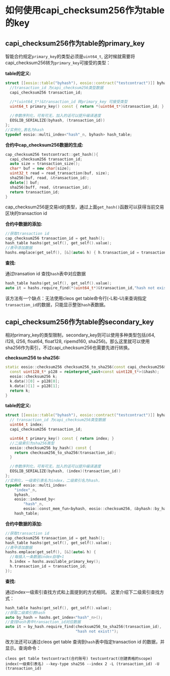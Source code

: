 # 如何使用capi_checksum256作为table的key

## capi_checksum256作为table的primary_key

智能合约规定`primary_key`的类型必须是`uint64_t`, 这时候就需要将capi_checksum256转为`primary_key`可接受的类型：

**table的定义:**

```c++
struct [[eosio::table("byhash"), eosio::contract("testcontract")]] byhash{
  //transaction_id 为capi_checksum256类型数据
  capi_checksum256 transaction_id;

  //*(uint64_t*)&transaction_id 转primary_key 可接受类型
  uint64_t primary_key() const { return *(uint64_t*)&transaction_id; }
      
  //参数序列化，可有可无，加入的话可以提升编译速度
  EOSLIB_SERIALIZE(byhash, (transaction_id))
};
//实例化,表名为hash
typedef eosio::multi_index<"hash"_n, byhash> hash_table;
```

**合约中cap_checksum256数据的生成:**

```c++
cap_checksum256 testcontract::get_hash(){
  capi_checksum256 transaction_id;
  auto size = transaction_size();
  char* buf = new char[size];
  uint32_t read = read_transaction(buf, size);
  sha256(buf, read, &transaction_id);
  delete[] buf;
  sha256(buff, read, &transaction_id);
  return transaction_id;
}
```
cap_checksum256是交易id的类型，通过上面`get_hash()`函数可以获得当前交易区块的transaction id

**合约中数据的添加:**

```c++
//获取transaction id
cap_checksum256 transaction_id = get_hash();
hash_table hashs(get_self(), get_self().value);
//表中添加数据
hashs.emplace(get_self(), [&](auto& h) { h.transaction_id = transaction_id; });
```

**查找:**

通过transation id 查找`hash`表中对应数据
```c++
hash_table hashs(get_self(), get_self().value);
auto it = hashs.require_find(*(uint64_t*)&transaction_id,"hash not exist!");
```

该方法有一个缺点：无法使用cleos get table命令行(-L和-U)来查询指定`transaction_id`的数据，只能显示整张`hash`表数据。

## capi_checksum256作为table的secondary_key

相对primary_key的类型限制，secondary_key则可以使用多种类型包括(i64, i128, i256, float64, float128, ripemd160, sha256)。那么这里就可以使用sha256作为索引，不过capi_checksum256也需要先进行转换。

**checksum256 to sha256:**

```c++
static eosio::checksum256 checksum256_to_sha256(const capi_checksum256& hash) {
  const uint128_t* p128 = reinterpret_cast<const uint128_t*>(&hash);
  eosio::checksum256 k;
  k.data()[0] = p128[0];
  k.data()[1] = p128[1];
  return k;
}
```

**table的定义:**

```c++
struct [[eosio::table("byhash"), eosio::contract("testcontract")]] byhash {
  // transaction_id 为capi_checksum256类型数据
  uint64_t index;
  capi_checksum256 transaction_id;

  uint64_t primary_key() const { return index; }
  //二级索引为sha256类型
  eosio::checksum256 by_hash() const {
    return checksum256_to_sha256(transaction_id);
  }

  //参数序列化，可有可无，加入的话可以提升编译速度
  EOSLIB_SERIALIZE(byhash, (index)(transaction_id))
};
//实例化，一级索引表名为index，二级索引名为hash，
typedef eosio::multi_index<
    "index"_n,
    byhash,
    eosio::indexed_by<
        "hash"_n,
        eosio::const_mem_fun<byhash, eosio::checksum256, &byhash::by_hash>>>
    hash_table;
```

**合约中数据的添加:**

```c++
//获取transaction id
cap_checksum256 transaction_id = get_hash();
hash_table hashs(get_self(), get_self().value);
//表中添加数据
hashs.emplace(get_self(), [&](auto& h) { 
  //每插入一条数据index自增+1
  h.index = hashs.available_primary_key();
  h.transaction_id = transaction_id; 
});
```

**查找:**

通过index一级索引查找方式和上面提到的方式相同。
这里介绍下二级索引查找方式：
```c++
hash_table hashs(get_self(), get_self().value);
//获取二级索引表hash
auto by_hash = hashs.get_index<"hash"_n>();
//查找hash表中transaction_id对应数据
auto it = by_hash.require_find(checksum256_to_sha256(transaction_id),
                               "hash not exist!");
```
改方法还可以通过cleos get table 查询到`hash`表中指定transaction id 的数据，并显示。查询命令：
```
cleos get table testcontract(合约账号) testcontract(创建表格的scope) index(一级索引表名) --key-type sha256 --index 2 -L (transaction_id) -U (transaction_id)
```